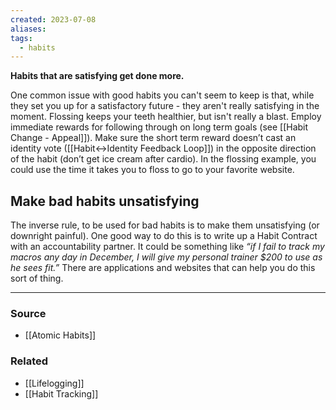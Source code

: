 ```yaml
---
created: 2023-07-08
aliases: 
tags:
  - habits
---
```

**Habits that are satisfying get done more.**

One common issue with good habits you can't seem to keep is that, while they set you up for a satisfactory future - they aren't really satisfying in the moment. Flossing keeps your teeth healthier, but isn't really a blast. Employ immediate rewards for following through on long term goals (see [[Habit Change - Appeal]]). Make sure the short term reward doesn’t cast an identity vote ([[Habit↔Identity Feedback Loop]]) in the opposite direction of the habit (don’t get ice cream after cardio). In the flossing example, you could use the time it takes you to floss to go to your favorite website.

## Make bad habits unsatisfying

The inverse rule, to be used for bad habits is to make them unsatisfying (or downright painful). One good way to do this is to write up a Habit Contract with an accountability partner. It could be something like *“if I fail to track my macros any day in December, I will give my personal trainer $200 to use as he sees fit.”* There are applications and websites that can help you do this sort of thing.

---

### Source
- [[Atomic Habits]]

### Related
- [[Lifelogging]]
- [[Habit Tracking]]